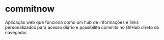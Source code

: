 # commitnow
Aplicação web que funciona como um hub de informações e links personalizados para acesso diário e possibilita commits no GitHub direto do navegador.
